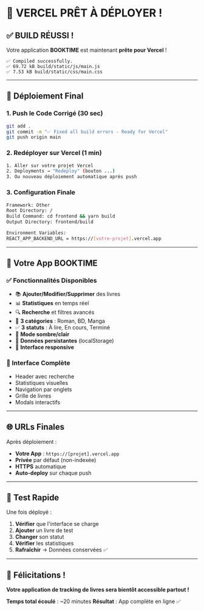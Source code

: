# 🎉 VERCEL PRÊT À DÉPLOYER !

## ✅ BUILD RÉUSSI !

Votre application **BOOKTIME** est maintenant **prête pour Vercel** !

```
✅ Compiled successfully.
✅ 69.72 kB build/static/js/main.js
✅ 7.53 kB build/static/css/main.css
```

---

## 🚀 Déploiement Final

### 1. Push le Code Corrigé (30 sec)
```bash
git add .
git commit -m "✅ Fixed all build errors - Ready for Vercel"
git push origin main
```

### 2. Redéployer sur Vercel (1 min)
```bash
1. Aller sur votre projet Vercel
2. Deployments → "Redeploy" (bouton ...)
3. Ou nouveau déploiement automatique après push
```

### 3. Configuration Finale
```bash
Framework: Other
Root Directory: /
Build Command: cd frontend && yarn build
Output Directory: frontend/build

Environment Variables:
REACT_APP_BACKEND_URL = https://[votre-projet].vercel.app
```

---

## 📱 Votre App BOOKTIME

### ✅ Fonctionnalités Disponibles
- 📚 **Ajouter/Modifier/Supprimer** des livres
- 📊 **Statistiques** en temps réel 
- 🔍 **Recherche** et filtres avancés
- 📖 **3 catégories** : Roman, BD, Manga
- ✅ **3 statuts** : À lire, En cours, Terminé
- 🎨 **Mode sombre/clair** 
- 💾 **Données persistantes** (localStorage)
- 📱 **Interface responsive**

### 🎯 Interface Complète
- Header avec recherche
- Statistiques visuelles
- Navigation par onglets
- Grille de livres
- Modals interactifs

---

## 🌐 URLs Finales

Après déploiement :
- **Votre App** : `https://[projet].vercel.app`
- **Privée** par défaut (non-indexée)
- **HTTPS** automatique
- **Auto-deploy** sur chaque push

---

## 🧪 Test Rapide

Une fois déployé :

1. **Vérifier** que l'interface se charge
2. **Ajouter** un livre de test
3. **Changer** son statut
4. **Vérifier** les statistiques
5. **Rafraîchir** → Données conservées ✅

---

## 🎉 Félicitations !

**Votre application de tracking de livres sera bientôt accessible partout !**

**Temps total écoulé** : ~20 minutes
**Résultat** : App complète en ligne ✅